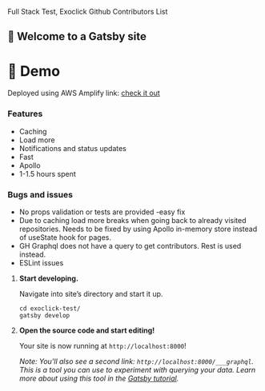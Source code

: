 
Full Stack Test, Exoclick
Github Contributors List


## 🚀 Welcome to a Gatsby site

# 💫 Demo
Deployed using AWS Amplify
link:
[check it out](https://master.d17oxksszanbf2.amplifyapp.com/)

### Features
- Caching
- Load more
- Notifications and status updates
- Fast
- Apollo
- 1-1.5 hours spent

### Bugs and issues
- No props validation or tests are provided -easy fix
- Due to caching load more breaks when going back to already visited repositories. Needs to be
 fixed by using Apollo in-memory store instead of useState hook for pages.
- GH Graphql does not have a query to get contributors. Rest is used instead.
- ESLint issues

1.  **Start developing.**

    Navigate into site’s directory and start it up.

    ```shell
    cd exoclick-test/
    gatsby develop
    ```

1.  **Open the source code and start editing!**

    Your site is now running at `http://localhost:8000`!

    _Note: You'll also see a second link: _`http://localhost:8000/___graphql`_. This is a tool you can use to experiment with querying your data. Learn more about using this tool in the [Gatsby tutorial](https://www.gatsbyjs.org/tutorial/part-five/#introducing-graphiql)._



